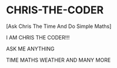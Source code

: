 # CHRIS-THE-CODER
[Ask Chris The Time And Do Simple Maths] 

I  AM  CHRIS  THE  CODER!!! 

ASK ME ANYTHING 


TIME 
MATHS
WEATHER
AND MANY MORE

